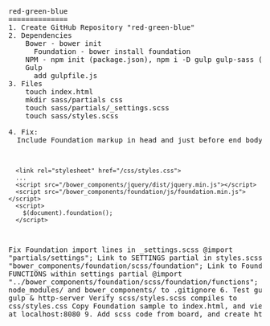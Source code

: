 <pre>
red-green-blue
==============
1. Create GitHub Repository "red-green-blue"
2. Dependencies
    Bower - bower init
      Foundation - bower install foundation
    NPM - npm init (package.json), npm i -D gulp gulp-sass (packages: gulp, gulp-sass)
    Gulp
      add gulpfile.js
3. Files
    touch index.html
    mkdir sass/partials css
    touch sass/partials/_settings.scss
    touch sass/styles.scss

4. Fix: 
  Include Foundation markup in head and just before end body tag in index.html
      <script src="/bower_components/modernizr/modernizr.js"></script>
      <link rel="stylesheet" href="/css/styles.css">
      ...
      <script src="/bower_components/jquery/dist/jquery.min.js"></script>
      <script src="/bower_components/foundation/js/foundation.min.js"></script>
      <script>
        $(document).foundation();
      </script> 
  Fix Foundation import lines in _settings.scss
      @import "partials/settings";
  Link to SETTINGS partial in styles.scss
      @import "bower_components/foundation/scss/foundation";
  Link to Foundation FUNCTIONS within settings partial
      @import "../bower_components/foundation/scss/foundation/functions";
5. Add node_modules/ and bower_components/ to .gitignore
6. Test gulp
7. Run gulp & http-server
    Verify scss/styles.scss compiles to css/styles.css
    Copy Foundation sample to index.html, and view in browser at localhost:8080
9. Add scss code from board, and create html markup.
</pre>

